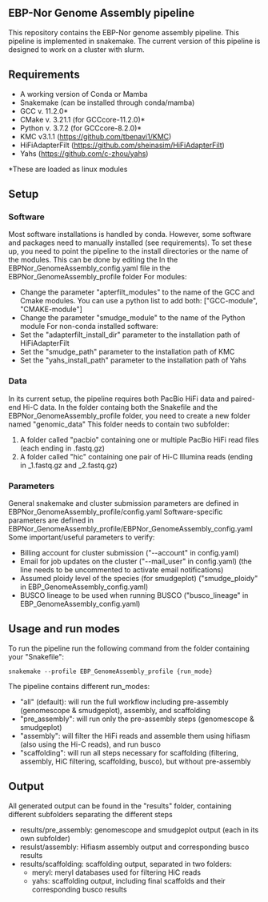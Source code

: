 ## EBP-Nor Genome Assembly pipeline

This repository contains the EBP-Nor genome assembly pipeline. This pipeline is implemented in snakemake.
The current version of this pipeline is designed to work on a cluster with slurm.

## Requirements

- A working version of Conda or Mamba
- Snakemake (can be installed through conda/mamba)
- GCC v. 11.2.0* 
- CMake v. 3.21.1 (for GCCcore-11.2.0)*
- Python v. 3.7.2 (for GCCcore-8.2.0)*
- KMC v3.1.1 (https://github.com/tbenavi1/KMC)
- HiFiAdapterFilt (https://github.com/sheinasim/HiFiAdapterFilt)
- Yahs (https://github.com/c-zhou/yahs)

*These are loaded as linux modules

## Setup

### Software

Most software installations is handled by conda.
However, some software and packages need to manually installed (see requirements).
To set these up, you need to point the pipeline to the install directories or the name of the modules.
This can be done by editing the In the EBPNor_GenomeAssembly_config.yaml file in the  EBPNor_GenomeAssembly_profile folder
For modules:
- Change the parameter "apterfilt_modules" to the name of the GCC and Cmake modules. You can use a python list to add both: ["GCC-module", "CMAKE-module"]
- Change the parameter "smudge_module" to the name of the Python module 
For non-conda installed software:
- Set the "adapterfilt_install_dir" parameter to the installation path of HiFiAdapterFilt
- Set the "smudge_path" parameter to the installation path of KMC
- Set the "yahs_install_path" parameter to the installation path of Yahs

### Data

In its current setup, the pipeline requires both PacBio HiFi data and paired-end Hi-C data.
In the folder containg both the Snakefile and the EBPNor_GenomeAssembly_profile folder, you need to create a new folder named "genomic_data"
This folder needs to contain two subfolder:
1) A folder called "pacbio" containing one or multiple PacBio HiFi read files (each ending in .fastq.gz)
2) A folder called "hic" containing one pair of Hi-C Illumina reads (ending in _1.fastq.gz and _2.fastq.gz)

### Parameters

General snakemake and cluster submission parameters are defined in EBPNor_GenomeAssembly_profile/config.yaml
Software-specific parameters are defined in EBPNor_GenomeAssembly_profile/EBPNor_GenomeAssembly_config.yaml
Some important/useful parameters to verify:
- Billing account for cluster submission ("--account" in config.yaml)
- Email for job updates on the cluster ("--mail_user" in config.yaml) (the line needs to be uncommented to activate email notifications)
- Assumed ploidy level of the species (for smudgeplot) ("smudge_ploidy" in EBP_GenomeAssembly_config.yaml)
- BUSCO lineage to be used when running BUSCO ("busco_lineage" in EBP_GenomeAssembly_config.yaml)

## Usage and run modes

To run the pipeline run the following command from the folder containing your "Snakefile":

```
snakemake --profile EBP_GenomeAssembly_profile {run_mode}
```

The pipeline contains different run_modes:
- "all" (default): will run the full workflow including pre-assembly (genomescope & smudgeplot), assembly, and scaffolding
- "pre_assembly": will run only the pre-assembly steps (genomescope & smudgeplot)
- "assembly": will filter the HiFi reads and assemble them using hifiasm (also using the Hi-C reads), and run busco
- "scaffolding": will run all steps necessary for scaffolding (filtering, assembly, HiC filtering, scaffolding, busco), but without pre-assembly

## Output

All generated output can be found in the "results" folder, containing different subfolders separating the different steps
- results/pre_assembly: genomescope and smudgeplot output (each in its own subfolder)
- resulst/assembly: Hifiasm assembly output and corresponding busco results
- results/scaffolding: scaffolding output, separated in two folders:
  - meryl: meryl databases used for filtering HiC reads
  - yahs: scaffolding output, including final scaffolds and their corresponding busco results
